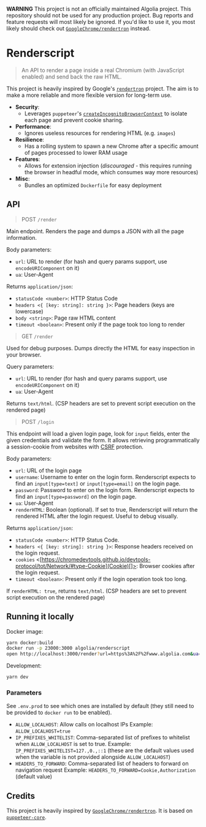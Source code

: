 **WARNING**
This project is not an officially maintained Algolia project.
This repository should not be used for any production project.
Bug reports and feature requests will most likely be ignored.
If you'd like to use it, you most likely should check out [`GoogleChrome/rendertron`](https://github.com/GoogleChrome/rendertron) instead.

# Renderscript

> An API to render a page inside a real Chromium (with JavaScript enabled) and send back the raw HTML.

This project is heavily inspired by Google's [`rendertron`](https://github.com/GoogleChrome/rendertron) project.
The aim is to make a more reliable and more flexible version for long-term use.

* **Security**:
  * Leverages `puppeteer`'s [`createIncognitoBrowserContext`](https://github.com/GoogleChrome/puppeteer/blob/master/docs/api.md#browsercreateincognitobrowsercontext) to isolate each page and prevent cookie sharing.
* **Performance**:
  * Ignores useless resources for rendering HTML (e.g. `images`)
* **Resilience**:
  * Has a rolling system to spawn a new Chrome after a specific amount of pages processed to lower RAM usage
* **Features**:
  * Allows for extension injection (*discouraged* - this requires running the browser in headful mode, which consumes way more resources)
* **Misc**:
  * Bundles an optimized `Dockerfile` for easy deployment

## API

> POST `/render`

Main endpoint. Renders the page and dumps a JSON with all the page information.

Body parameters:

* `url`: URL to render (for hash and query params support, use `encodeURIComponent` on it)
* `ua`: User-Agent

Returns `application/json`:

* `statusCode <number>`: HTTP Status Code
* `headers <{ [key: string]: string }>`: Page headers (keys are lowercase)
* `body <string>`: Page raw HTML content
* `timeout <boolean>`: Present only if the page took too long to render

> GET `/render`

Used for debug purposes. Dumps directly the HTML for easy inspection in your browser.

Query parameters:

* `url`: URL to render (for hash and query params support, use `encodeURIComponent` on it)
* `ua`: User-Agent

Returns `text/html`.
(CSP headers are set to prevent script execution on the rendered page)

> POST `/login`

This endpoint will load a given login page, look for `input` fields, enter the given credentials and validate the form.
It allows retrieving programmatically a session-cookie from websites with [CSRF](https://en.wikipedia.org/wiki/Cross-site_request_forgery) protection.

Body parameters:

* `url`: URL of the login page
* `username`: Username to enter on the login form. Renderscript expects to find an `input[type=text]` or `input[type=email]` on the login page.
* `password`: Password to enter on the login form. Renderscript expects to find an `input[type=password]` on the login page.
* `ua`: User-Agent
* `renderHTML`: Boolean (optional). If set to true, Renderscript will return the rendered HTML after the login request. Useful to debug visually.

Returns `application/json`:

* `statusCode <number>`: HTTP Status Code.
* `headers <{ [key: string]: string }>`: Response headers received on the login request.
* `cookies` <[https://chromedevtools.github.io/devtools-protocol/tot/Network/#type-Cookie](Cookie)[]>: Browser cookies after the login request.
* `timeout <boolean>`: Present only if the login operation took too long.

If `renderHTML: true`, returns `text/html`.
(CSP headers are set to prevent script execution on the rendered page)

## Running it locally

Docker image:

```sh
yarn docker:build
docker run -p 23000:3000 algolia/renderscript
open http://localhost:3000/render?url=https%3A%2F%2Fwww.algolia.com&ua=Test+Renderscript
```

Development:

```sh
yarn dev
```

### Parameters

See `.env.prod` to see which ones are installed by default (they still need to be provided to `docker run` to be enabled).

* `ALLOW_LOCALHOST`: Allow calls on localhost IPs
  Example: `ALLOW_LOCALHOST=true`
* `IP_PREFIXES_WHITELIST`: Comma-separated list of prefixes to whitelist when `ALLOW_LOCALHOST` is set to true.
  Example: `IP_PREFIXES_WHITELIST=127.,0.,::1` (these are the default values used when the variable is not provided alongside `ALLOW_LOCALHOST`)
* `HEADERS_TO_FORWARD`: Comma-separated list of headers to forward on navigation request
  Example: `HEADERS_TO_FORWARD=Cookie,Authorization` (default value)

## Credits

This project is heavily inspired by [`GoogleChrome/rendertron`](https://github.com/GoogleChrome/rendertron).
It is based on [`puppeteer-core`](https://github.com/GoogleChrome/puppeteer).
